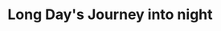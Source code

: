---
title: "Long Day's Journey into night"
drama-url: "https://en.wikipedia.org/wiki/Long_Day%27s_Journey_into_Night"
brief-introduction: "This is a play takes places on a single day in August 1912, from around 8:30 a.m. to midnight.What will happen in less than a day?"
img-name: "Bonn, Schauspiel Stadttheater Bad Godesberg"
image-url: "https://upload.wikimedia.org/wikipedia/commons/f/fe/Bundesarchiv_B_145_Bild-F004180-0008%2C_Bonn%2C_Schauspiel_Stadttheater_Bad_Godesberg.jpg"
img-creator: "Unterberg, Rolf"
licence: "CC BY-SA 3.0 DE"

 

original-work-name: 
  "The location, a summer home in Connecticut, corresponds to the family home, Monte Cristo Cottage." 
original-work-type: "closely parallels Eugene O'Neill's own life"  
original-work-year: "prior to O'Neill beginning his career in earnest"
original-work-url: https://en.wikipedia.org/wiki/Monte_Cristo_Cottage
writer: "Eugene O'Neill"

category: "play"
tags: "1950s, Tragedy, Autobiography, Family, "

synopsis: "Set on an August day in 1912, the play depicts a family in Seaside Connecticut struggling to cope with the reality and consequences of failure involving other family members. The parents in the story are full of resentment, blame and blame towards their children, but despite their disillusionment with life, they end up making self-defeating attempts at affection and encouragement.
(wikipedia 2021)"
act-brief: | 

  _**Act I**_-Living-room of the Tyrones' summer home, 8:30 am on a day in August, 1912  
  _**Act II**_-The same, around 12:45 pm; and about a half-hour later  
  _**Act III**_-The same, around 6:30 that evening  
  _**Act IV**_-The same, around midnight  
  (widipedia 2021)
transition: "Although O 'Neill did not wish the play to be produced as a play, or even published in his lifetime, Monterey published the play by Yale University Press in 1956. The Swedish people were far more receptive to O 'Neill's work than any other country, and as a result, the play was shown in Swedish in Stockholm on February 2, 1956, to critical acclaim.
(wikipedia 2021)"

performance-date: "February 2, 1956"
performance-country: "Sweden"
performance-city: "Stockholm"
performance-venue: "Royal Dramatic Theatre"
director: "Bengt Ekerot"
director-img-url: https://upload.wikimedia.org/wikipedia/commons/7/7f/Bengt_Ekerot.jpg
director-img-licence: "Creative Commons Public Domain Mark 1.0 License"

scriptwriter:
references: "wikipedia.org. 2021. Ma Rainey's Black Bottom - Wikipedia. [online] Available at: <https://en.wikipedia.org/wiki/Long_Day%27s_Journey_into_Night> [Accessed 13 December 2021]." 

music1: Andre Previn-Long Day's Journey Into Night (Opening Titles) 1962
music-url: https://www.youtube.com/watch?v=y3tzjkme76s


music2: musics in "Long Day's Journey into night"
music2-url: https://yalebooks.yale.edu/book/9780300214321/long-days-journey-night

music3: Long Day's Journey Into Night - Music Video - Music by Michael Roth
music3-url: https://www.youtube.com/watch?v=H-Rv25CAUTs

layout: exhibit
---